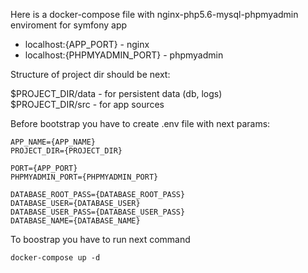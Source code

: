 Here is a docker-compose file with nginx-php5.6-mysql-phpmyadmin enviroment for symfony app

 - localhost:{APP_PORT} - nginx
 - localhost:{PHPMYADMIN_PORT} - phpmyadmin


Structure of project dir should be next:

$PROJECT_DIR/data - for persistent data (db, logs)  
$PROJECT_DIR/src - for app sources


Before bootstrap you have to create .env file with next params:

```
APP_NAME={APP_NAME}
PROJECT_DIR={PROJECT_DIR}

PORT={APP_PORT}
PHPMYADMIN_PORT={PHPMYADMIN_PORT}

DATABASE_ROOT_PASS={DATABASE_ROOT_PASS}
DATABASE_USER={DATABASE_USER}
DATABASE_USER_PASS={DATABASE_USER_PASS}
DATABASE_NAME={DATABASE_NAME}
```

To boostrap you have to run next command

```
docker-compose up -d
```
